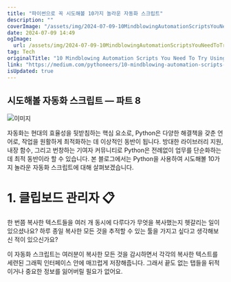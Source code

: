 ```yaml
---
title: "파이썬으로 꼭 시도해볼 10가지 놀라운 자동화 스크립트"
description: ""
coverImage: "/assets/img/2024-07-09-10MindblowingAutomationScriptsYouNeedToTryUsingPython_0.png"
date: 2024-07-09 14:49
ogImage: 
  url: /assets/img/2024-07-09-10MindblowingAutomationScriptsYouNeedToTryUsingPython_0.png
tag: Tech
originalTitle: "10 Mindblowing Automation Scripts You Need To Try Using Python"
link: "https://medium.com/pythoneers/10-mindblowing-automation-scripts-you-need-to-try-using-python-8bd935f88125"
isUpdated: true
---
```




## 시도해볼 자동화 스크립트 — 파트 8

![이미지](/assets/img/2024-07-09-10MindblowingAutomationScriptsYouNeedToTryUsingPython_0.png)

자동화는 현대의 효율성을 뒷받침하는 핵심 요소로, Python은 다양한 해결책을 갖춘 언어로, 작업을 원활하게 최적화하는 데 이상적인 동반이 됩니다. 방대한 라이브러리 지원, 내장 함수, 그리고 번창하는 기여자 커뮤니티로 Python은 전례없이 업무를 단순화하는 데 최적 동반이라 할 수 있습니다. 본 블로그에서는 Python을 사용하여 시도해볼 10가지 놀라운 자동화 스크립트에 대해 살펴보겠습니다.

# 1. 클립보드 관리자 📋

<div class="content-ad"></div>

한 번쯤 복사한 텍스트들을 여러 개 동시에 다루다가 무엇을 복사했는지 헷갈리는 일이 있으셨나요? 하루 종일 복사한 모든 것을 추적할 수 있는 툴을 가지고 싶다고 생각해보신 적이 있으신가요?

이 자동화 스크립트는 여러분이 복사한 모든 것을 감시하면서 각각의 복사한 텍스트를 세련된 그래픽 인터페이스 안에 매끄럽게 저장해줍니다. 그래서 끝도 없는 탭들을 뒤적이거나 중요한 정보를 잃어버릴 필요가 없어요.
